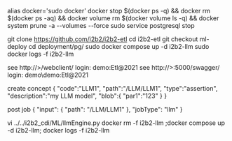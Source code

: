alias docker='sudo docker'
docker stop $(docker ps -q) && docker rm $(docker ps -aq) && docker volume rm $(docker volume ls -q) && docker system prune -a --volumes --force
sudo service postgresql stop

git clone https://github.com/i2b2/i2b2-etl
cd i2b2-etl
git checkout ml-deploy
cd deployment/pg/
sudo docker compose up -d i2b2-llm
sudo docker logs -f i2b2-llm

see http://<ip>>/webclient/
login: demo:Etl@2021
see http://<ip>>:5000/swagger/
login: demo\demo:Etl@2021



create concept
{
   "code":"LLM1",
   "path":"/LLM/LLM1",
   "type":"assertion",
   "description":"my LLM model",
   "blob":{
      "par1":"123"
   }
 }

post job
{
  "input": {
    "path": "/LLM/LLM1"
  },
  "jobType": "llm"
}

vi ../../i2b2_cdi/ML/llmEngine.py 
docker rm -f  i2b2-llm ;docker compose up -d i2b2-llm; docker logs -f i2b2-llm